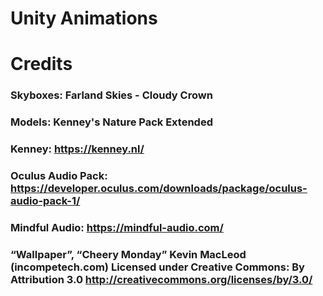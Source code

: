 # Unity Animations

# Credits
### Skyboxes: Farland Skies - Cloudy Crown
### Models: Kenney's Nature Pack Extended
### Kenney: https://kenney.nl/
### Oculus Audio Pack: https://developer.oculus.com/downloads/package/oculus-audio-pack-1/
### Mindful Audio: https://mindful-audio.com/
### “Wallpaper”, “Cheery Monday” Kevin MacLeod (incompetech.com) Licensed under Creative Commons: By Attribution 3.0 http://creativecommons.org/licenses/by/3.0/